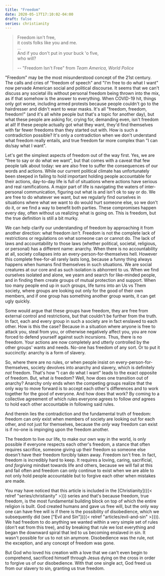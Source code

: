 ```yaml
---
title: "Freedom"
date: 2020-05-17T17:10:02-04:00
draft: false
series: christianity
---
```


> Freedom isn't free,  
> it costs folks like you and me.  
> ...  
> And if you don't put in your buck 'o five,  
> who will?
>
> -- "Freedom Isn't Free" from *Team America, World Police*

"Freedom" may be the most misunderstood concept of the 21st century. The calls and cries of "freedom of speech" and "I'm free to do what I want" now pervade American social and political discourse. It seems that we can't discuss any societal ills without personal freedom being thrown into the mix, as if that somehow is the answer to everything. When COVID-19 hit, things only got worse, including armed protests because people couldn't go to the hairdresser and didn't want to wear masks. It's all "freedom, freedom, freedom!" (and it's all white people but that's a topic for another day), but what these people are asking for, crying for, demanding even, isn't freedom at all! If these people actually got what they want, they'd find themselves with far fewer freedoms than they started out with. How is such a contradiction possible? It's only a contradiction when we don't understand what freedom really entails, and true freedom far more complex than "I can do/say what I want".

Let's get the simplest aspects of freedom out of the way first. Yes, we are "free to say or do what we want", but that comes with a caveat that few people talk about today: we are also free to suffer the consequences of our words and actions. While our current political climate has unfortunately been steeped in failing to hold important holding people accountable for their actions, day-to-day life is full of situations where actions have serious and real ramifications. A major part of life is navigating the waters of inter-personal communication, figuring out what is and isn't ok to say or do. We are free to do whatever we want, but we regularly find ourselves in situations where what we want to do would hurt someone else, so we don't do it, or we find a way to benefit both parties. These compromises happen every day, often without us realizing what is going on. This is freedom, but the true definition is still a bit murky.

We can help clarify our understanding of freedom by approaching it from another direction: what freedom *isn't.* Freedom is not the complete lack of restrictions or regulations on what someone can or cannot do. The lack of laws and accountability to those laws (whether political, societal, religious, or personal) has a different name: anarchy. When there is no accountability at all, society collapses into an every-person-for-themselves hell. However this complete free-for-all rarely lasts long, because a funny thing always happens when humans find themselves in such situations. We are social creatures at our core and as such isolation is abhorrent to us. When we find ourselves isolated and alone, we yearn and search for like-minded people, and in finding them create groups of mutual protection and support. When too many people end up in such groups, life turns into an Us vs Them society, where groups are looking out only for the good of their own members, and if one group has something another group wants, it can get ugly quickly.

Some would argue that these groups have freedom, they are free from external control and restrictions, but that couldn't be further from the truth. In fact, each and every group in such a society are in fact enslaved to each other. How is this the case? Because in a situation where anyone is free to attack you, steal from you, or otherwise negatively affect you, you are now forced to defend yourself against such incursions. Thus, there is no freedom. Your actions are now completely and utterly controlled by the other groups' wants and needs. No-one has freedom of any sort. Or to put it succinctly: anarchy is a form of slavery.

So, where there are no rules, or when people insist on every-person-for-themselves, society devolves into anarchy and slavery, which is definitely *not* freedom. That's how "I can do what I want" leads to the exact opposite of freedom. But, what *is* freedom? Well, how does one transition out of anarchy? Anarchy only ends when the competing groups realize that the only way to move forward is to accept each other's differences and to work together for the good of everyone. And how does that work? By coming to a collective agreement of which rules everyone agrees to follow *and* agrees to hold each other accountable in following said rules.

And therein lies the contradiction and the fundamental truth of freedom: freedom can *only* exist when members of society are looking out for each other, and not just for themselves, because the *only* way freedom can exist is if no-one is impinging upon the freedom another.

The freedom to live our life, to make our own way in the world, is only possible if everyone respects each other's freedom, a stance that often requires sacrifice, someone giving up their freedom so someone else doesn't have their freedom forcibly taken away. Freedom isn't free. In fact, freedom is incredibly hard to keep. It requires a loving, caring, sacrificial, *and forgiving* mindset towards life and others, because we will fail at this and fail often and freedom can only continue to exist when we are able to not only hold people accountable but to forgive each other when mistakes are made.

You may have noticed that this article is included in the [Christianity]({{< relref "series/christianity" >}}) series and that's because freedom, true freedom, is the most fundamental building block on top of which the entire religion is built. God created humans and gave us free will, but the only way one can have free will is if there is the possibility of disobedience, which we subsequently did (see ["Evil and Sin"]({{< relref "articles/evil-and-sin" >}})). We had freedom to do anything we wanted within a very simple set of rules (don't eat from this tree), and by breaking that rule we lost everything and began the downward spiral that led to us becoming enslaved in sin. It wasn't possible for us to not sin anymore. Disobedience was the rule, not the exception, and any concept of freedom was gone.

But God who loved his creation with a love that we can't even begin to comprehend, sacrificed himself through Jesus dying on the cross in order to forgive us of our disobedience. With that one single act, God freed us from our slavery to sin, granting us true freedom.









